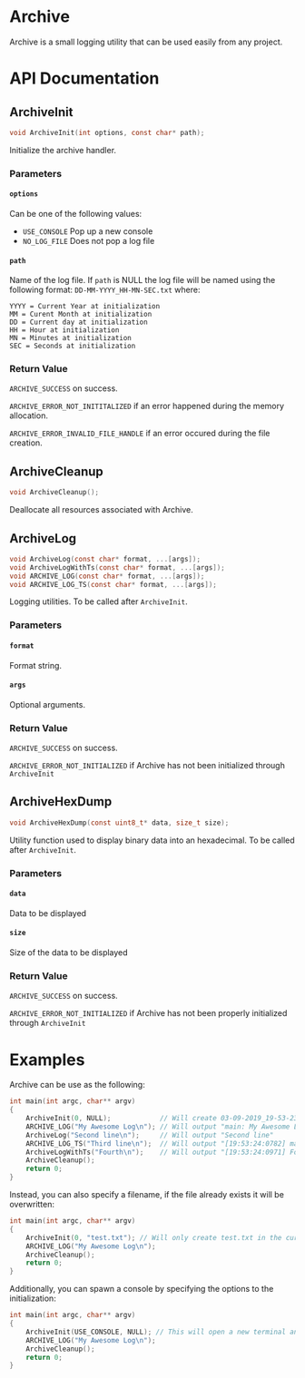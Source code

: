# Archive
Archive is a small logging utility that can be used easily from any project.

# API Documentation

## ArchiveInit
```c
void ArchiveInit(int options, const char* path);
```
Initialize the archive handler.

### Parameters
#### `options`
Can be one of the following values:

- `USE_CONSOLE` Pop up a new console
- `NO_LOG_FILE` Does not pop a log file

#### `path`
Name of the log file. If `path` is NULL the log file will be named using the following format: `DD-MM-YYYY_HH-MN-SEC.txt` where:
```
YYYY = Current Year at initialization
MM = Curent Month at initialization
DD = Current day at initialization
HH = Hour at initialization
MN = Minutes at initialization
SEC = Seconds at initialization
```
### Return Value
`ARCHIVE_SUCCESS` on success.

`ARCHIVE_ERROR_NOT_INITITALIZED` if an error happened during the memory allocation.

`ARCHIVE_ERROR_INVALID_FILE_HANDLE` if an error occured during the file creation.
## ArchiveCleanup
```c
void ArchiveCleanup();
```
Deallocate all resources associated with Archive.

## ArchiveLog
```c
void ArchiveLog(const char* format, ...[args]);
void ArchiveLogWithTs(const char* format, ...[args]);
void ARCHIVE_LOG(const char* format, ...[args]);
void ARCHIVE_LOG_TS(const char* format, ...[args]);
```
Logging utilities. To be called after `ArchiveInit`.
### Parameters
#### `format`
Format string.
#### `args`
Optional arguments.
### Return Value
`ARCHIVE_SUCCESS` on success.

`ARCHIVE_ERROR_NOT_INITIALIZED` if Archive has not been initialized through `ArchiveInit`
## ArchiveHexDump
```c
void ArchiveHexDump(const uint8_t* data, size_t size);
```
Utility function used to display binary data into an hexadecimal. To be called after `ArchiveInit`.
### Parameters
#### `data`
Data to be displayed
#### `size`
Size of the data to be displayed
### Return Value
`ARCHIVE_SUCCESS` on success.

`ARCHIVE_ERROR_NOT_INITIALIZED` if Archive has not been properly initialized through `ArchiveInit`

# Examples
Archive can be use as the following:
```c
int main(int argc, char** argv)
{
    ArchiveInit(0, NULL);            // Will create 03-09-2019_19-53-23.txt for example
    ARCHIVE_LOG("My Awesome Log\n"); // Will output "main: My Awesome Log"
    ArchiveLog("Second line\n");     // Will output "Second line"
    ARCHIVE_LOG_TS("Third line\n");  // Will output "[19:53:24:0782] main: Third line"
    ArchiveLogWithTs("Fourth\n");    // Will output "[19:53:24:0971] Fourth"
    ArchiveCleanup();
    return 0;
}
```

Instead, you can also specify a filename, if the file already exists it will be overwritten:
```c
int main(int argc, char** argv)
{
    ArchiveInit(0, "test.txt"); // Will only create test.txt in the current directory
    ARCHIVE_LOG("My Awesome Log\n");
    ArchiveCleanup();
    return 0;
}
```
Additionally, you can spawn a console by specifying the options to the initialization:
```c
int main(int argc, char** argv)
{
    ArchiveInit(USE_CONSOLE, NULL); // This will open a new terminal and outputs the log here as well
    ARCHIVE_LOG("My Awesome Log\n");
    ArchiveCleanup();
    return 0;
}
```